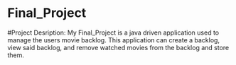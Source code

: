# Final_Project
#Project Desription:
My Final_Project is a java driven application used to manage the users movie backlog.
This application can create a backlog, view said backlog, and remove watched movies from the backlog and store them.
